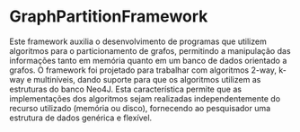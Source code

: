 # GraphPartitionFramework
Este framework auxilia o desenvolvimento de programas que utilizem algoritmos para o particionamento de grafos, permitindo a manipulação das informações tanto em memória quanto em um banco de dados orientado a grafos. O framework foi projetado para trabalhar com algoritmos 2-way, k-way e multiníveis, dando suporte para que os algoritmos utilizem as estruturas do banco Neo4J. Esta característica permite que as implementações dos algoritmos sejam realizadas independentemente do recurso utilizado (memória ou disco), fornecendo ao pesquisador uma estrutura de dados genérica e flexível.
